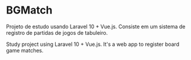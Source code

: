 # BGMatch

Projeto de estudo usando Laravel 10 + Vue.js. Consiste em um sistema de registro de partidas de jogos de tabuleiro.

Study project using Laravel 10 + Vue.js. It's a web app to register board game matches.
